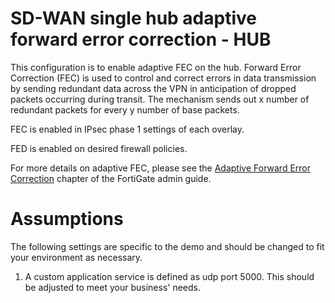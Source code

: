 # SD-WAN single hub adaptive forward error correction - HUB

This configuration is to enable adaptive FEC on the hub. Forward Error Correction (FEC) is used to control and correct errors in data transmission by sending redundant data across the VPN in anticipation of dropped packets occurring during transit. The mechanism sends out x number of redundant packets for every y number of base packets.

FEC is enabled in IPsec phase 1 settings of each overlay.

FED is enabled on desired firewall policies.

For more details on adaptive FEC, please see the [Adaptive Forward Error Correction](https://docs.fortinet.com/document/fortigate/7.0.5/administration-guide/169010/adaptive-forward-error-correction) chapter of the FortiGate admin guide.

# Assumptions

The following settings are specific to the demo and should be changed to fit your environment as necessary.

1) A custom application service is defined as udp port 5000. This should be adjusted to meet your business' needs.
